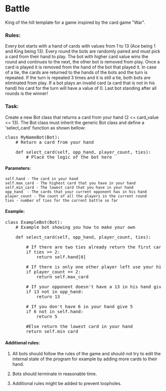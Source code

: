 # Battle

King of the hill template for a game inspired by the card game "War".

### Rules:<br>

Every bot starts with a hand of cards with values from 1 to 13 (Ace being 1 and King being 13).
Every round the bots are randomly paired and must pick a card from their hand to play. The bot with 
higher card value wins the round and continues to the next, the other bot is removed from play. Once a card is played
it is removed from the hand of the bot that played it. In case of a tie, the cards are returned to the hands of the bots 
and the turn is repeated. If the turn is repeated 3 times and it is still a tie, both bots are eliminated from play. If a
bot plays an invalid card (a card that is not in his hand) his card for the turn will have a value of 0.
Last bot standing after all rounds is the winner!

### Task:

Create a new Bot class that returns a card from your hand (2 <= card_value <= 13). The Bot class must inherit the generic Bot class and define a 'select_card' function as shown bellow:


<pre>
class MyNameBot(Bot):
    # Return a card from your hand 
    
    def select_card(self, opp_hand, player_count, ties):
        # Place the logic of the bot here
</pre>

#### Parameters:

    self.hand - The card in your hand
    self.max_card - The highest card that you have in your hand
    self.min_card - The lowest card that you have in your hand
    opp_hand  - The cards that your current opponent has in his hand
    player_count - The count of all the players in the current round
    ties - number of ties for the current battle so far
    
    
#### Example: 
<pre>
class ExampleBot(Bot):
    # Example bot showing you how to make your own
    
    def select_card(self, opp_hand, player_count, ties):
        
        # If there are two ties already return the first card
        if ties >= 2:
            return self.hand[0]
            
        # If there is only one other player left use your highest card
        if player_count == 2:
            return self.max_card
           
        # If your opponent doesn't have a 13 in his hand give 13 
        if 13 not in opp_hand:
            return 13
         
        # If you don't have 6 in your hand give 5 
        if 6 not in self.hand:
            return 5
            
        #Else return the lowest card in your hand
        return self.min_card   
</pre>

#### Additional rules: 

1) All bots should follow the rules of the game and should not try to edit the internal state of the program
for example by adding more cards to their hand.

2) Bots should terminate in reasonable time.

3) Additional rules might be added to prevent loopholes.
